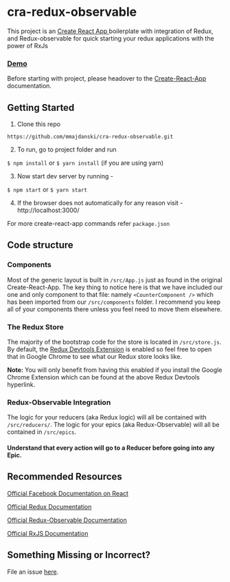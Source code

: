 
# cra-redux-observable


This project is an [Create React App ](https://github.com/facebookincubator/create-react-app) boilerplate with integration of Redux, and Redux-observable for quick starting your redux applications with the power of RxJs


### [Demo](https://mmajdanski.github.io/cra-redux-observable/)

Before starting with project, please headover to the [Create-React-App](https://github.com/facebook/create-react-app/blob/master/packages/react-scripts/template/README.md
) documentation.





## Getting Started

1. Clone this repo

`https://github.com/mmajdanski/cra-redux-observable.git`

2. To run, go to project folder and run

`$ npm install`
or
`$ yarn install` (if you are using yarn)

3. Now start dev server by running -

`$ npm start`
or
`$ yarn start`

4. If the browser does not automatically for any reason visit - http://localhost:3000/

For more create-react-app commands refer `package.json`

## Code structure

### Components
Most of the generic layout is built in `/src/App.js` just as found in the original Create-React-App. The key thing to notice here is that we have included our one and only component to that file: namely `<CounterComponent />` which has been imported from our `/src/components` folder. I recommend you keep all of your components there unless you feel need to move them elsewhere.

### The Redux Store

The majority of the bootstrap code for the store is located in `/src/store.js`. By default, the [Redux Devtools Extension](https://github.com/zalmoxisus/redux-devtools-extension)  is enabled so feel free to open that in Google Chrome to see what our Redux store looks like. 

**Note:** You will only benefit from having this enabled if you install the Google Chrome Extension which can be found at the above Redux Devtools hyperlink.

### Redux-Observable Integration

The logic for your reducers (aka Redux logic) will all be contained with `/src/reducers/`. The logic for your epics (aka Redux-Observable) will all be contained in `/src/epics`.

#### Understand that every action will go to a Reducer before going into any Epic. 



## Recommended Resources

[Official Facebook Documentation on React](https://reactjs.org/docs/getting-started.html) 

[Official Redux Documentation](https://redux.js.org/)

[Official Redux-Observable Documentation](https://redux-observable.js.org/)

[Official RxJS Documentation](https://rxjs-dev.firebaseapp.com/)

## Something Missing or Incorrect?

File an issue [here](https://github.com/mmajdanski/cra-redux-observable/issues).


